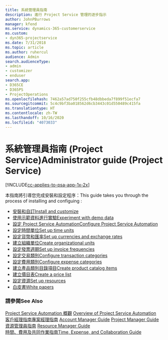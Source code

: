 ```yaml
---
title: 系統管理員指南
description: 進行 Project Service 管理的逐步指示
author: JohnPBurrows
manager: kfend
ms.service: dynamics-365-customerservice
ms.custom:
- dyn365-projectservice
ms.date: 7/31/2018
ms.topic: article
ms.author: ruhercul
audience: Admin
search.audienceType:
- admin
- customizer
- enduser
search.app:
- D365CE
- D365PS
- ProjectOperations
ms.openlocfilehash: 7462a57ad750f255cfb48dbbeda7f899f51ecfa7
ms.sourcegitcommit: 5c4c9bf3ba018562d6cb3443c01d550489c415fa
ms.translationtype: HT
ms.contentlocale: zh-TW
ms.lasthandoff: 10/16/2020
ms.locfileid: "4073033"
---
```

# <a name="administrator-guide-project-service"></a><span data-ttu-id="7d7d3-103">系統管理員指南 (Project Service)</span><span class="sxs-lookup"><span data-stu-id="7d7d3-103">Administrator guide (Project Service)</span></span>

[!INCLUDE[cc-applies-to-psa-app-1x-2x](../includes/cc-applies-to-psa-app-1x-2x.md)]

<span data-ttu-id="7d7d3-104">本指南將引導您完成安裝和設定程序：</span><span class="sxs-lookup"><span data-stu-id="7d7d3-104">This guide takes you through the process of installing and configuing :</span></span>  
  
- [<span data-ttu-id="7d7d3-105">安裝和自訂</span><span class="sxs-lookup"><span data-stu-id="7d7d3-105">Install and customize</span></span>](install-customize.md)
- [<span data-ttu-id="7d7d3-106">使用示範資料進行實驗</span><span class="sxs-lookup"><span data-stu-id="7d7d3-106">Experiment with demo data</span></span>](use-demo-data.md)
- [<span data-ttu-id="7d7d3-107">設定 Project Service Automation</span><span class="sxs-lookup"><span data-stu-id="7d7d3-107">Configure Project Service Automation</span></span>](configure.md)
- [<span data-ttu-id="7d7d3-108">設定時間單位</span><span class="sxs-lookup"><span data-stu-id="7d7d3-108">Set up time units</span></span>](set-up-time-units.md)
- [<span data-ttu-id="7d7d3-109">設定貨幣和匯率</span><span class="sxs-lookup"><span data-stu-id="7d7d3-109">Set up currencies and exchange rates</span></span>](set-up-currencies-exchange-rates.md)
- [<span data-ttu-id="7d7d3-110">建立組織單位</span><span class="sxs-lookup"><span data-stu-id="7d7d3-110">Create organizational units</span></span>](create-organizational-units.md)
- [<span data-ttu-id="7d7d3-111">設定發票週期</span><span class="sxs-lookup"><span data-stu-id="7d7d3-111">Set up invoice frequencies</span></span>](set-up-invoice-frequencies.md)
- [<span data-ttu-id="7d7d3-112">設定交易類別</span><span class="sxs-lookup"><span data-stu-id="7d7d3-112">Configure transaction categories</span></span>](configure-transaction-categories.md)
- [<span data-ttu-id="7d7d3-113">設定費用類別</span><span class="sxs-lookup"><span data-stu-id="7d7d3-113">Configure expense categories</span></span>](configure-expense-categories.md)
- [<span data-ttu-id="7d7d3-114">建立產品類別目錄項目</span><span class="sxs-lookup"><span data-stu-id="7d7d3-114">Create product catalog items</span></span>](create-product-catalog-items.md)
- [<span data-ttu-id="7d7d3-115">建立價目表</span><span class="sxs-lookup"><span data-stu-id="7d7d3-115">Create a price list</span></span>](create-price-list.md)
- [<span data-ttu-id="7d7d3-116">設定資源</span><span class="sxs-lookup"><span data-stu-id="7d7d3-116">Set up resources</span></span>](set-up-resources.md)
- [<span data-ttu-id="7d7d3-117">白皮書</span><span class="sxs-lookup"><span data-stu-id="7d7d3-117">White papers</span></span>](white-papers.md)
  
### <a name="see-also"></a><span data-ttu-id="7d7d3-118">請參閱</span><span class="sxs-lookup"><span data-stu-id="7d7d3-118">See Also</span></span>  
 <span data-ttu-id="7d7d3-119">[Project Service Automation 概觀](../psa/overview.md)  </span><span class="sxs-lookup"><span data-stu-id="7d7d3-119">[Overview of Project Service Automation](../psa/overview.md)  </span></span>  
 <span data-ttu-id="7d7d3-120">[客戶經理指南](../psa/account-manager-guide.md)[專案經理指南](../psa/project-manager-guide.md) </span><span class="sxs-lookup"><span data-stu-id="7d7d3-120">[Account Manager Guide](../psa/account-manager-guide.md) [Project Manager Guide](../psa/project-manager-guide.md) </span></span>  
 <span data-ttu-id="7d7d3-121">[資源管理員指南](../psa/resource-manager-guide.md) </span><span class="sxs-lookup"><span data-stu-id="7d7d3-121">[Resource Manager Guide](../psa/resource-manager-guide.md) </span></span>  
 [<span data-ttu-id="7d7d3-122">時間、費用及共同作業指南</span><span class="sxs-lookup"><span data-stu-id="7d7d3-122">Time, Expense, and Collaboration Guide</span></span>](../psa/time-expense-collaboration-guide.md)
